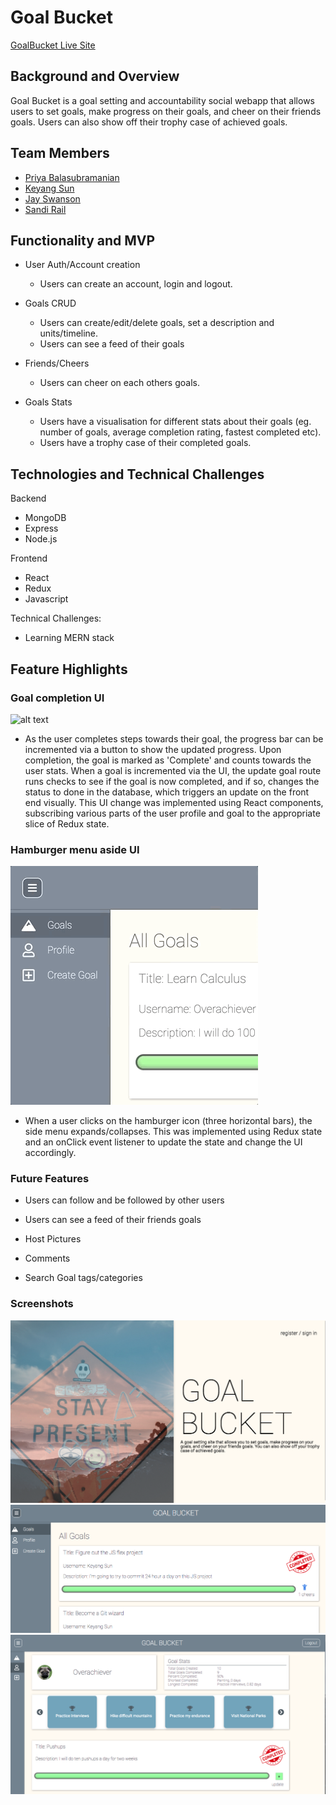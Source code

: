 # Goal Bucket

[GoalBucket Live Site](https://goalbucket.herokuapp.com)

## Background and Overview
 Goal Bucket is a goal setting and accountability social webapp that allows users to set goals, make progress on their goals, and cheer on their friends goals. Users can also show off their trophy case of achieved goals.

## Team Members
* [Priya Balasubramanian](https://github.com/pbalasubramanian)
* [Keyang Sun](https://github.com/keyangsun)
* [Jay Swanson](https://github.com/jrswanson)
* [Sandi Rail](https://github.com/doittherailway)

## Functionality and MVP

* User Auth/Account creation
  * Users can create an account, login and logout.

* Goals CRUD
  * Users can create/edit/delete goals, set a description and units/timeline.
  * Users can see a feed of their goals

* Friends/Cheers
  * Users can cheer on each others goals.

* Goals Stats
  * Users have a visualisation for different stats about their goals (eg. number of goals, average completion rating, fastest completed etc).
  * Users have a trophy case of their completed goals.


## Technologies and Technical Challenges

Backend
* MongoDB
* Express
* Node.js

Frontend
* React
* Redux
* Javascript

Technical Challenges:
* Learning MERN stack


## Feature Highlights

### Goal completion UI
![alt text](https://github.com/doittherailway/GoalBucket/blob/master/images/profile-page.gif "Goal completion UI")
* As the user completes steps towards their goal, the progress bar can be incremented via a button to show the updated progress. Upon completion, the goal is marked as 'Complete' and counts towards the user stats. When a goal is incremented via the UI, the update goal route runs checks to see if the goal is now completed, and if so, changes the status to done in the database, which triggers an update on the front end visually. This UI change was implemented using React components, subscribing various parts of the user profile and goal to the appropriate slice of Redux state.

### Hamburger menu aside UI
![alt text](https://raw.githubusercontent.com/doittherailway/GoalBucket/master/images/aside.gif "Hamburger menu aside UI")
* When a user clicks on the hamburger icon (three horizontal bars), the side menu expands/collapses. This was implemented using Redux state and an onClick event listener to update the state and change the UI accordingly.



### Future Features

* Users can follow and be followed by other users

* Users can see a feed of their friends goals

* Host Pictures

* Comments

* Search Goal tags/categories
 
### Screenshots
![alt text](https://raw.githubusercontent.com/doittherailway/GoalBucket/master/images/Splash_live.png "Splash")
![alt text](https://raw.githubusercontent.com/doittherailway/GoalBucket/master/images/Feed_live.png "Feed")
![alt text](https://raw.githubusercontent.com/doittherailway/GoalBucket/master/images/Profile_live.png "Profile")
